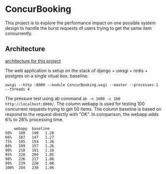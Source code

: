 # ConcurBooking

This project is to explore the performance impact on one possible system design to handle the burst requests of users trying to get the same item concurrently.

## Architecture
[architecture for this project](./architecture.png)

The web application is setup on the stack of django + uwsgi + redis + postgres on a single vitual box.
baseline:
```
uwsgi --http :8000 --module ConcurBooking.wsgi --master --processes 1 --threads 4
```
The pressure test using ab command ```ab -n 1000 -c 100 http://localhost:8000/```. The column webapp is used for testing 100 concurrent requests trying to get 50 items. The column baseline is based on respond to the request directly with "OK". In comparison, the webapp adds 6% to 28% processing time.
```
    webapp  baseline
50%   180   140	  1.28
66%   187   147	  1.27
75%   195	154	  1.26
80%   199	157	  1.26
90%   210	181	  1.16
95%   220	209	  1.05
98%   236	217	  1.08
99%   239	220	  1.08
100%  244   230	  1.06
```
